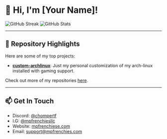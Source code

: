 
# 👋 Hi, I'm [Your Name]!

![GitHub Streak](https://github-readme-streak-stats.herokuapp.com/?user=cannomaly&theme=dark&hide_border=true&card_width=400)
![GitHub Stats](https://github-readme-stats.vercel.app/api?username=cannomaly&show_icons=true&theme=dark&hide_border=true&hide_title=true&card_width=400)

---

## 🚀 Repository Highlights

Here are some of my top projects:

- [**custom-archlinux**](https://github.com/cannomaly/custom-archlinux): Just my personal customization of my arch-linux installed with gaming support.

Check out more of my repositories [here](https://github.com/cannomaly?tab=repositories).

---

## 📫 Get In Touch

- Discord: [@chompertf](https://discord.gg/aVyAwTS3eN)
- I.G: [@mpfrenchiesllc](https://www.instagram.com/mpfrenchiesllc/)
- Website: [mpfrenchiese.com](http://www.mpfrenchies.com)
- Email: support@mpfrenchies.com

<!---
<a href="https://github.com/anuraghazra/github-readme-stats">
  <img src="https://github-readme-stats.vercel.app/api?username=cannomaly&show=reviews,discussions_started,discussions_answered,prs_merged,prs_merged_percentage&show_icons=true&theme=dark&layout=compact" />
</a>

<a href="https://github.com/anuraghazra/github-readme-stats">
  <img src="https://github-readme-stats.vercel.app/api?username=cannomaly&show_icons=true&theme=dark&count_private=true&hide_border=true&layout=compact&card_width=320" />
</a>

<a href="https://github.com/anuraghazra/github-readme-stats">
  <img src="https://github-readme-streak-stats.herokuapp.com/?user=cannomaly&theme=dark&hide_border=true&layout=compact&langs_count=8&card_width=320" />
</a>

<a href="https://github.com/anuraghazra/github-readme-stats">
  <img src="https://github-readme-stats.vercel.app/api/top-langs/?username=cannomaly&layout=compact&theme=dark&hide_border=true&" />
</a>

<a href="https://github.com/anuraghazra/github-readme-stats">
  <img src="https://github-profile-summary-cards.vercel.app/api/cards/repos-per-language?username=cannomaly&theme=dark&hide_border=true&layout=compact" />
</a>
--->

